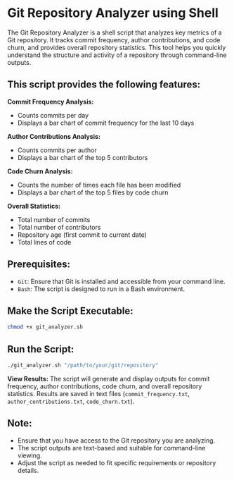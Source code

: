 # Git Repository Analyzer using Shell

The Git Repository Analyzer is a shell script that analyzes key metrics of a Git repository. It tracks commit frequency, author contributions, and code churn, and provides overall repository statistics. This tool helps you quickly understand the structure and activity of a repository through command-line outputs.

## This script provides the following features:

**Commit Frequency Analysis:**

- Counts commits per day
- Displays a bar chart of commit frequency for the last 10 days


**Author Contributions Analysis:**

- Counts commits per author
- Displays a bar chart of the top 5 contributors


**Code Churn Analysis:**

- Counts the number of times each file has been modified
- Displays a bar chart of the top 5 files by code churn


**Overall Statistics:**

- Total number of commits
- Total number of contributors
- Repository age (first commit to current date)
- Total lines of code


## Prerequisites:

- `Git`: Ensure that Git is installed and accessible from your command line.
- `Bash`: The script is designed to run in a Bash environment.


## Make the Script Executable:

```bash
chmod +x git_analyzer.sh
```


 ## Run the Script:

```bash
./git_analyzer.sh "/path/to/your/git/repository"
```

**View Results:** The script will generate and display outputs for commit frequency, author contributions, code churn, and overall repository statistics. Results are saved in text files (`commit_frequency.txt`, `author_contributions.txt`, `code_churn.txt`).

## Note:

  - Ensure that you have access to the Git repository you are analyzing.
  - The script outputs are text-based and suitable for command-line viewing.
  - Adjust the script as needed to fit specific requirements or repository details.

    
